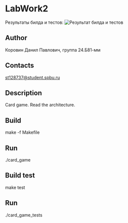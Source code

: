 # LabWork2
Результаты билда и тестов: ![Результат билда и тестов](https://github.com/danil-korovin/LabWork2/actions/workflows/ci.yml/badge.svg)
## Author
Коровин Данил Павлович, группа 24.Б81-мм
## Contacts
st128737@student.spbu.ru
## Description
Card game. Read the architecture.
## Build
make -f Makefile
## Run 
./card_game
## Build test
make test
## Run 
./card_game_tests
